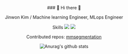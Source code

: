 <div align="center"> ### 👋 Hi there 👋

  
  Jinwon Kim / Machine learning Engineer, MLops Engineer
 
  Skills
<img src="https://img.shields.io/badge/Python-green?style=plastic&logo=appveyor&logo=python&logoColor=3776AB"/>
  <img src="https://img.shields.io/badge/Scss-green?style=flat&logo=Sass&logoColor=CC6699"/>



Contributed repos: [mmsegmentation](https://github.com/open-mmlab/mmsegmentation)

![Anurag's github stats](https://github-readme-stats.vercel.app/api?username=jinwonkim93&show_icons=true&theme=material-palenight)</div>

<!--
**jinwonkim93/jinwonkim93** is a ✨ _special_ ✨ repository because its `README.md` (this file) appears on your GitHub profile.

Here are some ideas to get you started:

- 🔭 I’m currently working on ...
- 🌱 I’m currently learning ...
- 👯 I’m looking to collaborate on ...
- 🤔 I’m looking for help with ...
- 💬 Ask me about ...
- 📫 How to reach me: ...
- 😄 Pronouns: ...
- ⚡ Fun fact: ...
-->
